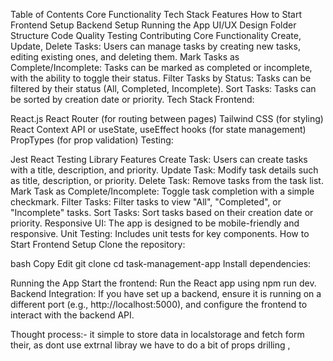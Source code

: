 Table of Contents
Core Functionality
Tech Stack
Features
How to Start
Frontend Setup
Backend Setup
Running the App
UI/UX Design
Folder Structure
Code Quality
Testing
Contributing
Core Functionality
Create, Update, Delete Tasks: Users can manage tasks by creating new tasks, editing existing ones, and deleting them.
Mark Tasks as Complete/Incomplete: Tasks can be marked as completed or incomplete, with the ability to toggle their status.
Filter Tasks by Status: Tasks can be filtered by their status (All, Completed, Incomplete).
Sort Tasks: Tasks can be sorted by creation date or priority.
Tech Stack
Frontend:

React.js
React Router (for routing between pages)
Tailwind CSS (for styling)
React Context API or useState, useEffect hooks (for state management)
PropTypes (for prop validation)
Testing:

Jest
React Testing Library
Features
Create Task: Users can create tasks with a title, description, and priority.
Update Task: Modify task details such as title, description, or priority.
Delete Task: Remove tasks from the task list.
Mark Task as Complete/Incomplete: Toggle task completion with a simple checkmark.
Filter Tasks: Filter tasks to view "All", "Completed", or "Incomplete" tasks.
Sort Tasks: Sort tasks based on their creation date or priority.
Responsive UI: The app is designed to be mobile-friendly and responsive.
Unit Testing: Includes unit tests for key components.
How to Start
Frontend Setup
Clone the repository:

bash
Copy
Edit
git clone <repository-url>
cd task-management-app
Install dependencies:

Running the App
Start the frontend: Run the React app using npm run dev.
Backend Integration: If you have set up a backend, ensure it is running on a different port (e.g., http://localhost:5000), and configure the frontend to interact with the backend API.





Thought process:- it simple to store data in localstorage and fetch form their, as dont use extrnal libray we have to do a bit of props drilling ,
